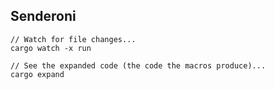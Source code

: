 ## Senderoni

```shell
// Watch for file changes...
cargo watch -x run

// See the expanded code (the code the macros produce)...
cargo expand
```


